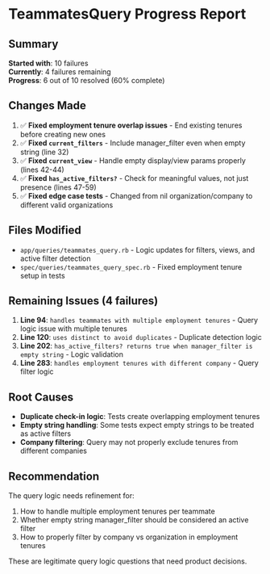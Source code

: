 # TeammatesQuery Progress Report

## Summary
**Started with**: 10 failures  
**Currently**: 4 failures remaining  
**Progress**: 6 out of 10 resolved (60% complete)

## Changes Made

1. ✅ **Fixed employment tenure overlap issues** - End existing tenures before creating new ones
2. ✅ **Fixed `current_filters`** - Include manager_filter even when empty string (line 32)
3. ✅ **Fixed `current_view`** - Handle empty display/view params properly (lines 42-44)
4. ✅ **Fixed `has_active_filters?`** - Check for meaningful values, not just presence (lines 47-59)
5. ✅ **Fixed edge case tests** - Changed from nil organization/company to different valid organizations

## Files Modified

- `app/queries/teammates_query.rb` - Logic updates for filters, views, and active filter detection
- `spec/queries/teammates_query_spec.rb` - Fixed employment tenure setup in tests

## Remaining Issues (4 failures)

1. **Line 94**: `handles teammates with multiple employment tenures` - Query logic issue with multiple tenures
2. **Line 120**: `uses distinct to avoid duplicates` - Duplicate detection logic
3. **Line 202**: `has_active_filters? returns true when manager_filter is empty string` - Logic validation
4. **Line 283**: `handles employment tenures with different company` - Query filter logic

## Root Causes

- **Duplicate check-in logic**: Tests create overlapping employment tenures
- **Empty string handling**: Some tests expect empty strings to be treated as active filters
- **Company filtering**: Query may not properly exclude tenures from different companies

## Recommendation

The query logic needs refinement for:
1. How to handle multiple employment tenures per teammate
2. Whether empty string manager_filter should be considered an active filter
3. How to properly filter by company vs organization in employment tenures

These are legitimate query logic questions that need product decisions.

